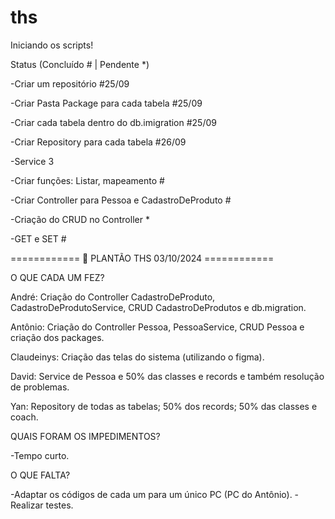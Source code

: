 # ths
Iniciando os scripts!

Status (Concluído # | Pendente *)


-Criar um repositório #25/09

-Criar Pasta Package para cada tabela #25/09

-Criar cada tabela dentro do db.imigration #25/09

-Criar Repository para cada tabela #26/09

-Service 3

-Criar funções: Listar, mapeamento #

-Criar Controller para Pessoa e CadastroDeProduto #

-Criação do CRUD no Controller *

-GET e SET #



============ 📰 PLANTÃO THS 03/10/2024 ============

O QUE CADA UM FEZ?

André: Criação do Controller CadastroDeProduto, CadastroDeProdutoService, CRUD CadastroDeProdutos  e db.migration.

Antônio: Criação do Controller Pessoa, PessoaService, CRUD Pessoa e criação dos packages.

Claudeinys: Criação das telas do sistema (utilizando o figma).

David: Service de Pessoa e 50% das classes e records e também resolução de problemas.

Yan: Repository de todas as tabelas; 50% dos records; 50% das classes e coach.



QUAIS FORAM OS IMPEDIMENTOS?

-Tempo curto.


O QUE FALTA?

-Adaptar os códigos de cada um para um único PC (PC do Antônio).
-Realizar testes.







